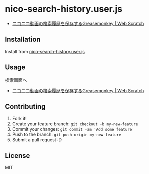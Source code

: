 # nico-search-history.user.js

- [ニコニコ動画の検索履歴を保存するGreasemonkey | Web Scratch](http://efcl.info/2011/0506/res2733/ "ニコニコ動画の検索履歴を保存するGreasemonkey | Web Scratch")

## Installation

Install from [nico-search-history.user.js](./nico-search-history.user.js)

## Usage

検索画面へ

- [ニコニコ動画の検索履歴を保存するGreasemonkey | Web Scratch](http://efcl.info/2011/0506/res2733/ "ニコニコ動画の検索履歴を保存するGreasemonkey | Web Scratch")

## Contributing

1. Fork it!
2. Create your feature branch: `git checkout -b my-new-feature`
3. Commit your changes: `git commit -am 'Add some feature'`
4. Push to the branch: `git push origin my-new-feature`
5. Submit a pull request :D

## License

MIT